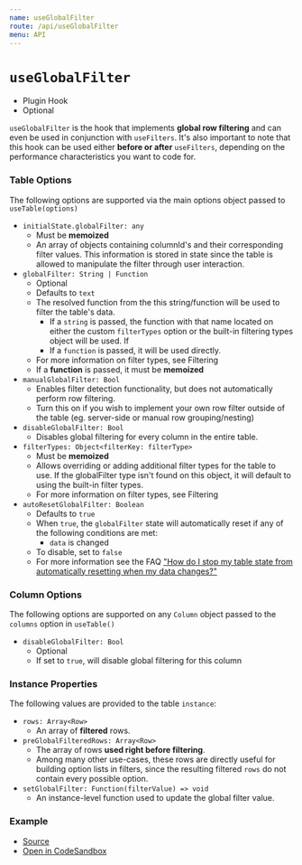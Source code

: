 ```yaml
---
name: useGlobalFilter
route: /api/useGlobalFilter
menu: API
---
```


# `useGlobalFilter`

- Plugin Hook
- Optional

`useGlobalFilter` is the hook that implements **global row filtering** and can even be used in conjunction with `useFilters`. It's also important to note that this hook can be used either **before or after** `useFilters`, depending on the performance characteristics you want to code for.

### Table Options

The following options are supported via the main options object passed to `useTable(options)`

- `initialState.globalFilter: any`
  - Must be **memoized**
  - An array of objects containing columnId's and their corresponding filter values. This information is stored in state since the table is allowed to manipulate the filter through user interaction.
- `globalFilter: String | Function`
  - Optional
  - Defaults to `text`
  - The resolved function from the this string/function will be used to filter the table's data.
    - If a `string` is passed, the function with that name located on either the custom `filterTypes` option or the built-in filtering types object will be used. If
    - If a `function` is passed, it will be used directly.
  - For more information on filter types, see Filtering
  - If a **function** is passed, it must be **memoized**
- `manualGlobalFilter: Bool`
  - Enables filter detection functionality, but does not automatically perform row filtering.
  - Turn this on if you wish to implement your own row filter outside of the table (eg. server-side or manual row grouping/nesting)
- `disableGlobalFilter: Bool`
  - Disables global filtering for every column in the entire table.
- `filterTypes: Object<filterKey: filterType>`
  - Must be **memoized**
  - Allows overriding or adding additional filter types for the table to use. If the globalFilter type isn't found on this object, it will default to using the built-in filter types.
  - For more information on filter types, see Filtering
- `autoResetGlobalFilter: Boolean`
  - Defaults to `true`
  - When `true`, the `globalFilter` state will automatically reset if any of the following conditions are met:
    - `data` is changed
  - To disable, set to `false`
  - For more information see the FAQ ["How do I stop my table state from automatically resetting when my data changes?"](../faq.md#how-do-i-stop-my-table-state-from-automatically-resetting-when-my-data-changes)

### Column Options

The following options are supported on any `Column` object passed to the `columns` option in `useTable()`

- `disableGlobalFilter: Bool`
  - Optional
  - If set to `true`, will disable global filtering for this column

### Instance Properties

The following values are provided to the table `instance`:

- `rows: Array<Row>`
  - An array of **filtered** rows.
- `preGlobalFilteredRows: Array<Row>`
  - The array of rows **used right before filtering**.
  - Among many other use-cases, these rows are directly useful for building option lists in filters, since the resulting filtered `rows` do not contain every possible option.
- `setGlobalFilter: Function(filterValue) => void`
  - An instance-level function used to update the global filter value.

### Example

- [Source](https://github.com/tannerlinsley/react-table/tree/master/examples/filtering)
- [Open in CodeSandbox](https://codesandbox.io/s/github/tannerlinsley/react-table/tree/master/examples/filtering)
